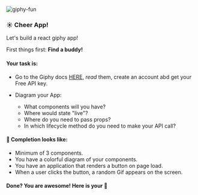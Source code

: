 ![giphy-fun](https://media.giphy.com/media/26xBKJclSF8d57UWs/giphy.gif)

### :sunny: Cheer App!

Let's build a react giphy app!

First things first: **Find a buddy!**

#### Your task is:
* Go to the Giphy docs [HERE](https://developers.giphy.com/docs/), _read_ them,  create an account abd get your Free API key.

* Diagram your App:
  * What components will you have?
  * Where would state "live"?
  * Where do you need to pass props?
  * In which lifecycle  method do you need to make your API call?


#### 🚀 Completion looks like:

* Minimum of 3 components.
* You have a colorful diagram of your components.
* You have an application that renders a button on page load.
* When a user clicks the button, a random Gif appears on the screen.


#### Done? You are awesome! Here is your :cookie:
